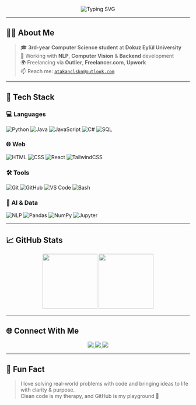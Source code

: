 <p align="center">
  <img src="https://readme-typing-svg.demolab.com?font=Fira+Code&size=24&pause=1000&width=700&center=true&vCenter=true&color=00F0FF&color=FF7CFF&color=00FFC8&color=F72585&lines=Hi+I'm+Atakan+%F0%9F%91%8B;Freelance+Developer+%7C+AI+Contributor;CS+Student+%7C+Backend+Developer;Focused+on+NLP+%7C+Computer+Vision;Loves+Clean+Code+%26+Creative+Solutions" alt="Typing SVG" />
</p>




---

## 🧑‍💻 About Me

> 🎓 **3rd-year Computer Science student** at **Dokuz Eylül University**  
> 🤖 Working with **NLP**, **Computer Vision** & **Backend** development  
> 🌍 Freelancing via **Outlier**, **Freelancer.com**, **Upwork**  
> 📫 Reach me: [`atakanclskn@outlook.com`](mailto:atakanclskn@outlook.com)

---

## 🧰 Tech Stack

### 💻 Languages  
![Python](https://img.shields.io/badge/Python-22272E?style=for-the-badge&logo=python&logoColor=F7DF1E)
![Java](https://img.shields.io/badge/Java-22272E?style=for-the-badge&logo=java&logoColor=white)
![JavaScript](https://img.shields.io/badge/JavaScript-22272E?style=for-the-badge&logo=javascript&logoColor=F7DF1E)
![C#](https://img.shields.io/badge/C%23-22272E?style=for-the-badge&logo=csharp&logoColor=white)
![SQL](https://img.shields.io/badge/SQL-22272E?style=for-the-badge&logo=postgresql&logoColor=white)

### 🌐 Web  
![HTML](https://img.shields.io/badge/HTML5-22272E?style=for-the-badge&logo=html5)
![CSS](https://img.shields.io/badge/CSS3-22272E?style=for-the-badge&logo=css3&logoColor=white)
![React](https://img.shields.io/badge/React-22272E?style=for-the-badge&logo=react)
![TailwindCSS](https://img.shields.io/badge/Tailwind-22272E?style=for-the-badge&logo=tailwindcss)

### 🛠 Tools  
![Git](https://img.shields.io/badge/Git-22272E?style=for-the-badge&logo=git)
![GitHub](https://img.shields.io/badge/GitHub-22272E?style=for-the-badge&logo=github)
![VS Code](https://img.shields.io/badge/VS_Code-22272E?style=for-the-badge&logo=visualstudiocode)
![Bash](https://img.shields.io/badge/Bash-22272E?style=for-the-badge&logo=gnubash)

### 🤖 AI & Data  
![NLP](https://img.shields.io/badge/NLP-22272E?style=for-the-badge&logo=keras)
![Pandas](https://img.shields.io/badge/Pandas-22272E?style=for-the-badge&logo=pandas)
![NumPy](https://img.shields.io/badge/NumPy-22272E?style=for-the-badge&logo=numpy)
![Jupyter](https://img.shields.io/badge/Jupyter-22272E?style=for-the-badge&logo=jupyter)

---

## 📈 GitHub Stats

<p align="center">
  <img src="https://github-readme-stats.vercel.app/api?username=atakanclskn&show_icons=true&theme=tokyonight&hide=prs,issues&custom_title=My+GitHub+Stats" height="150"/>
  <img src="https://github-readme-stats.vercel.app/api/top-langs/?username=atakanclskn&layout=compact&theme=tokyonight&langs_count=6&custom_title=Languages+I+Use" height="150"/>
</p>

---

## 🌐 Connect With Me

<p align="center">
  <a href="https://www.linkedin.com/in/atakanclskn/" target="_blank">
    <img src="https://img.shields.io/badge/LinkedIn-0A66C2?style=for-the-badge&logo=linkedin&logoColor=white"/>
  </a>
  <a href="mailto:atakanclskn@outlook.com">
    <img src="https://img.shields.io/badge/Email-D14836?style=for-the-badge&logo=gmail&logoColor=white"/>
  </a>
  <a href="https://twitter.com/atakanchalaskan" target="_blank">
    <img src="https://img.shields.io/badge/X-000000?style=for-the-badge&logo=x&logoColor=white"/>
  </a>
</p>

---

## 🧊 Fun Fact

> I love solving real-world problems with code and bringing ideas to life with clarity & purpose.  
> Clean code is my therapy, and GitHub is my playground 🎯
